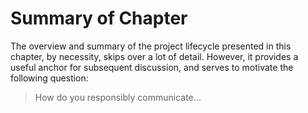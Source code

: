 # Summary of Chapter

The overview and summary of the project lifecycle presented in this chapter, by necessity, skips over a lot of detail.
However, it provides a useful anchor for subsequent discussion, and serves to motivate the following question:

> How do you responsibly communicate...

<!-- For instance, there may be a plurality of ethical goals relevant to the assurance of <span style="font-variant:small-caps;">(model) development</span> or <span style="font-variant:small-caps;">system use and monitoring</span>, including demonstrating that the system being deployed is safe, secure, fair, trustworthy, explainable, sustainable, or respectful of human agency and autonomy. How do you provide assurance that the interconnected project processes and activities individually and collectively support the relevant goal? This is why we need a unifying framework and methodology that makes space for the operationalisation of end-to-end, normative considerations and complements existing regulatory culture, as opposed to merely a miscellany of practical mechanisms. -->